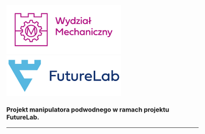 
<img src="./docs/assets/pkwm.png" alt="PKWM logo" width="300"/> <img src="./docs/assets/futurelab.png" alt="FL logo" width="300"/> 

### Projekt manipulatora podwodnego w ramach projektu FutureLab.

---

